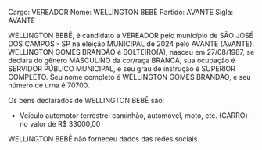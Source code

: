 Cargo: VEREADOR
Nome: WELLINGTON BEBÊ
Partido: AVANTE
Sigla: AVANTE

WELLINGTON BEBÊ, é candidato a VEREADOR pelo município de SÃO JOSÉ DOS CAMPOS - SP na eleição MUNICIPAL de 2024 pelo AVANTE (AVANTE).
WELLINGTON GOMES BRANDÃO é SOLTEIRO(A), nasceu em 27/08/1987, se declara do gênero MASCULINO da cor/raça BRANCA, sua ocupação é SERVIDOR PÚBLICO MUNICIPAL, e seu grau de instrução é SUPERIOR COMPLETO.
Seu nome completo é WELLINGTON GOMES BRANDÃO, e seu número de urna é 70700.

Os bens declarados de WELLINGTON BEBÊ são: 
- Veículo automotor terrestre: caminhão, automóvel, moto, etc. (CARRO) no valor de R$ 33000,00

WELLINGTON BEBÊ não forneceu dados das redes sociais.